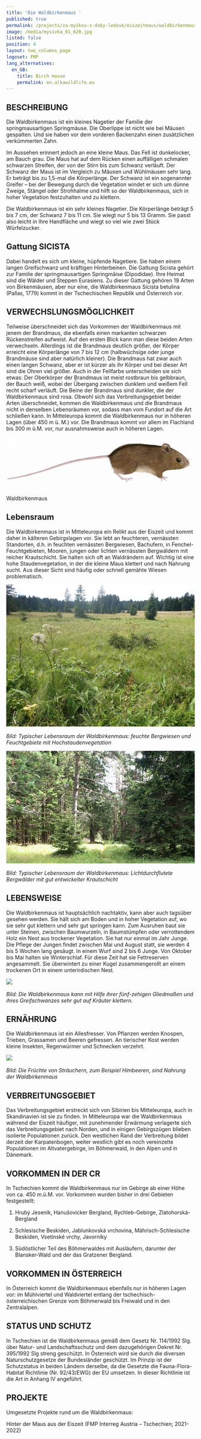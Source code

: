 ```yaml
---
title: 'Die Waldbirkenmaus '
published: true
permalink: /projects/za-myškou-z-doby-ledové/eiszeitmaus/waldbirkenmaus
image: /media/mysivka_01_620.jpg
listed: false
position: 4
layout: two_columns_page
logoset: FMP
lang_alternatives:
  en_GB:
    title: Birch mouse
    permalink: en.alkawildlife.eu
---
```

## BESCHREIBUNG

Die Waldbirkenmaus ist ein kleines Nagetier der Familie der springmausartigen Springmäuse. Die Oberlippe ist nicht wie bei Mäusen gespalten. Und sie haben vor dem vorderen Backenzahn einen zusätzlichen verkümmerten Zahn.

Im Aussehen erinnert jedoch an eine kleine Maus. Das Fell ist dunkelocker, am Bauch grau. Die Maus hat auf dem Rücken einen auffälligen schmalen schwarzen Streifen, der von der Stirn bis zum Schwanz verläuft. Der Schwanz der Maus ist im Vergleich zu Mäusen und Wühlmäusen sehr lang. Er beträgt bis zu 1,5-mal die Körperlänge. Der Schwanz ist ein sogenannter Greifer – bei der Bewegung durch die Vegetation windet er sich um dünne Zweige, Stängel oder Strohhalme und hilft so der Waldbirkenmaus, sich in hoher Vegetation festzuhalten und zu klettern.

Die Waldbirkenmaus ist ein sehr kleines Nagetier. Die Körperlänge beträgt 5 bis 7 cm, der Schwanz 7 bis 11 cm. Sie wiegt nur 5 bis 13 Gramm. Sie passt also leicht in Ihre Handfläche und wiegt so viel wie zwei Stück Würfelzucker.

## Gattung SICISTA

Dabei handelt es sich um kleine, hüpfende Nagetiere. Sie haben einem langen Greifschwanz und kräftigen Hinterbeinen. Die Gattung Sicista gehört zur Familie der springmausartigen Springmäise (Dipodidae). Ihre Heimat sind die Wälder und Steppen Eurasiens. Zu dieser Gattung gehören 19 Arten von Birkenmäusen, aber nur eine, die Waldbirkenmaus Sicista betulina (Pallas, 1779) kommt in der Tschechischen Republik und Österreich vor.

## VERWECHSLUNGSMÖGLICHKEIT

Teilweise überschneidet sich das Vorkommen der Waldbirkenmaus mit jenem der Brandmaus, die ebenfalls einen markanten schwarzen Rückenstreifen aufweist. Auf den ersten Blick kann man diese beiden Arten verwechseln. Allerdings ist die Brandmaus deutlich größer, der Körper erreicht eine Körperlänge von 7 bis 12 cm (halbwüchsige oder junge Brandmäuse sind aber natürlich kleiner). Die Brandmaus hat zwar auch einen langen Schwanz, aber er ist kürzer als ihr Körper und bei dieser Art sind die Ohren viel größer. Auch in der Fellfarbe unterscheiden sie sich etwas: Der Oberkörper der Brandmaus ist meist rostbraun bis gelbbraun, der Bauch weiß, wobei der Übergang zwischen dunklem und weißem Fell recht scharf verläuft. Die Beine der Brandmaus sind dunkler, die der Waldbirkenmaus sind rosa. Obwohl sich das Verbreitungsgebiet beider Arten überschneidet, kommen die Waldbirkenmaus und die Brandmaus nicht in denselben Lebensräumen vor, sodass man vom Fundort auf die Art schließen kann. In Mitteleuropa kommt die Waldbirkenmaus nur in höheren Lagen (über 450 m ü. M.) vor. Die Brandmaus kommt vor allem im Flachland bis 300 m ü.M. vor, nur ausnahmsweise auch in höheren Lagen.

![](/media/sicista_betulina_sideview_620.jpg)

Waldbirkenmaus



## Lebensraum

Die Waldbirkenmaus ist in Mitteleuropa ein Relikt aus der Eiszeit und kommt daher in kälteren Gebirgslagen vor. Sie lebt an feuchteren, vernässten Standorten, d.h. in feuchten vernässten Bergwiesen, Bachufern, in Fenchel-Feuchtgebieten, Mooren, jungen oder lichten vernässten Bergwäldern mit reicher Krautschicht. Sie halten sich oft an Waldrändern auf. Wichtig ist eine hohe Staudenvegetation, in der die kleine Maus klettert und nach Nahrung sucht. Aus dieser Sicht sind häufig oder schnell gemähte Wiesen problematisch.



![](/media/prostredi_pohori_600.jpg)

_Bild: Typischer Lebensraum der Waldbirkenmaus: feuchte Bergwiesen und Feuchtgebiete mit Hochstaudenvegetation_

![](/media/p8090065.jpg)

_Bild: Typischer Lebensraum der Waldbirkenmaus: Lichtdurchflutete Bergwälder mit gut entwickelter Krautschicht_



## LEBENSWEISE

Die Waldbirkenmaus ist hauptsächlich nachtaktiv, kann aber auch tagsüber gesehen werden. Sie hält sich am Boden und in hoher Vegetation auf, wo sie sehr gut klettern und sehr gut springen kann. Zum Ausruhen baut sie unter Steinen, zwischen Baumwurzeln, in Baumstümpfen oder verrottendem Holz ein Nest aus trockener Vegetation. Sie hat nur einmal im Jahr Junge. Die Pflege der Jungen findet zwischen Mai und August statt, sie werden 4 bis 5 Wochen lang gesäugt. In einem Wurf sind 2 bis 6 Junge. Von Oktober bis Mai halten sie Winterschlaf. Für diese Zeit hat sie Fettreserven angesammelt. Sie überwintert zu einer Kugel zusammengerollt an einem trockenen Ort in einem unterirdischen Nest.



![](/media/myšivka_6_620.jpg)

_Bild: Die Waldbirkenmaus kann mit Hilfe ihrer fünf-zehigen Gliedmaßen und ihres Greifschwanzes sehr gut auf Kräuter klettern._



## ERNÄHRUNG

Die Waldbirkenmaus ist ein Allesfresser. Von Pflanzen werden Knospen, Trieben, Grassamen und Beeren gefressen. An tierischer Kost werden kleine Insekten, Regenwürmer und Schnecken verzehrt.



![](/media/myšivka_vanderkooij_3_620.jpg)

_Bild: Die Früchte von Sträuchern, zum Beispiel Himbeeren, sind Nahrung der Waldbirkenmaus_



## VERBREITUNGSGEBIET

Das Verbreitungsgebiet erstreckt sich von Sibirien bis Mitteleuropa, auch in Skandinavien ist sie zu finden. In Mitteleuropa war die Waldbirkenmaus während der Eiszeit häufiger, mit zunehmender Erwärmung verlagerte sich das Verbreitungsgebiet nach Norden, und in einigen Gebirgszügen blieben isolierte Populationen zurück. Den westlichen Rand der Verbreitung bildet derzeit der Karpatenbogen, weiter westlich gibt es noch vereinzelte Populationen im Altvatergebirge, im Böhmerwald, in den Alpen und in Dänemark.



## VORKOMMEN IN DER CR

In Tschechien kommt die Waldbirkenmaus nur im Gebirge ab einer Höhe von ca. 450 m.ü.M. vor. Vorkommen wurden bisher in drei Gebieten festgestellt:

1. Hrubý Jeseník, Hanušovicker Bergland, Rychleb-Gebirge, Zlatohorská-Bergland

2. Schlesische Beskiden, Jablunkovská vrchovina, Mährisch-Schlesische Beskiden, Vsetínské vrchy, Javorníky

3. Südöstlicher Teil des Böhmerwaldes mit Ausläufern, darunter der Blansker-Wald und der das Gratzener Bergland.



## VORKOMMEN IN ÖSTERREICH

In Österreich kommt die Waldbirkenmaus ebenfalls nur in höheren Lagen vor: im Mühlviertel und Waldviertel entlang der tschechisch-österreichischen Grenze vom Böhmerwald bis Freiwald und in den Zentralalpen.



## STATUS UND SCHUTZ

In Tschechien ist die Waldbirkenmaus gemäß dem Gesetz Nr. 114/1992 Slg. über Natur- und Landschaftsschutz und dem dazugehörigen Dekret Nr. 395/1992 Slg streng geschützt. In Österreich wird sie durch die diversen Naturschutzgesetze der Bundesländer geschützt. Im Prinzip ist der Schutzstatus in beiden Ländern derselbe, da die Gesetzte die Fauna-Flora-Habitat Richtlinie (Nr. 92/43/EWG) der EU umsetzen. In dieser Richtlinie ist die Art in Anhang IV angeführt.

## PROJEKTE

Umgesetzte Projekte rund um die Waldbirkenmaus:

Hinter der Maus aus der Eiszeit (FMP Interreg Austria – Tschechien; 2021-2022)
